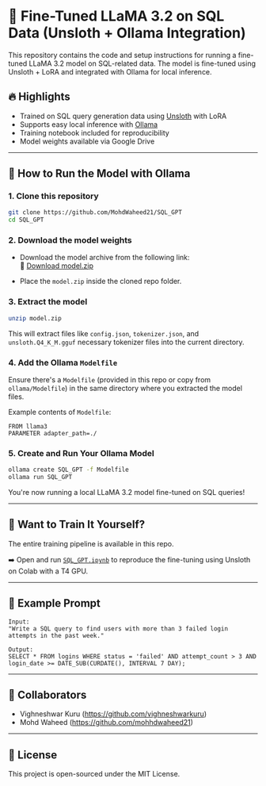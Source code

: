 
# 🦙 Fine-Tuned LLaMA 3.2 on SQL Data (Unsloth + Ollama Integration)

This repository contains the code and setup instructions for running a fine-tuned LLaMA 3.2 model on SQL-related data. The model is fine-tuned using Unsloth + LoRA and integrated with Ollama for local inference.

## 🔥 Highlights

- Trained on SQL query generation data using [Unsloth](https://github.com/unslothai/unsloth) with LoRA
- Supports easy local inference with [Ollama](https://ollama.com)
- Training notebook included for reproducibility
- Model weights available via Google Drive

---

## 🚀 How to Run the Model with Ollama

### 1. Clone this repository

```bash
git clone https://github.com/MohdWaheed21/SQL_GPT
cd SQL_GPT
```

### 2. Download the model weights

- Download the model archive from the following link:  
  🔗 [Download model.zip](https://drive.google.com/file/d/1t_-ikw1VrYRvo0driv0eZmrL777QGsPU/view)

- Place the `model.zip` inside the cloned repo folder.

### 3. Extract the model

```bash
unzip model.zip
```

This will extract files like `config.json`, `tokenizer.json`, and `unsloth.Q4_K_M.gguf` necessary tokenizer files into the current directory.

### 4. Add the Ollama `Modelfile`

Ensure there's a `Modelfile` (provided in this repo or copy from `ollama/Modelfile`) in the same directory where you extracted the model files.

Example contents of `Modelfile`:
```
FROM llama3
PARAMETER adapter_path=./
```

### 5. Create and Run Your Ollama Model

```bash
ollama create SQL_GPT -f Modelfile
ollama run SQL_GPT
```

You're now running a local LLaMA 3.2 model fine-tuned on SQL queries!

---

## 📓 Want to Train It Yourself?

The entire training pipeline is available in this repo.

➡️ Open and run [`SQL_GPT.ipynb`](SQL_GPT.ipynb) to reproduce the fine-tuning using Unsloth on Colab with a T4 GPU.

---

## 🧠 Example Prompt

```
Input:
"Write a SQL query to find users with more than 3 failed login attempts in the past week."

Output:
SELECT * FROM logins WHERE status = 'failed' AND attempt_count > 3 AND login_date >= DATE_SUB(CURDATE(), INTERVAL 7 DAY);
```

---

## 👥 Collaborators

- Vighneshwar Kuru (https://github.com/vighneshwarkuru)  
- Mohd Waheed (https://github.com/mohhdwaheed21)

---

## 📄 License

This project is open-sourced under the MIT License.
